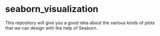 # seaborn_visualization
This repository will give you a good idea about the various kinds of plots that we can design with the help of Seaborn.

